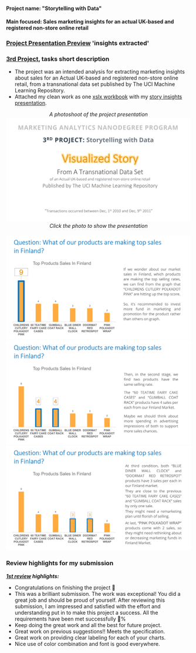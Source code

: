 #### Project name: "Storytelling with Data"
#### Main focused: Sales marketing insights for an actual UK-based and registered non-store online retail
### [Project Presentation Preview](https://cutt.ly/3rd-Project-Storytelling-with-Data---Visualed-Story_Presentation-Preview) 'insights extracted'
### [3rd Project](https://cutt.ly/3rd-Project-Storytelling-with-Data---Visualed-Story_Presentation-Preview), tasks short description

- The project was an intended analysis for extracting marketing insights about sales for an Actual UK-based and registered non-store online retail, from a transnational data set published by The UCI Machine Learning Repository.
- Attached my clean work as one [xslx workbook](https://cutt.ly/3rd-Project-Storytelling-with-Data---Visualed-Story_XSLX-workbook) with my [story insights presentation](https://cutt.ly/3rd-Project-Storytelling-with-Data---Visualed-Story_Presentation-Preview).

<div align="center">
 
*A photoshoot of the project presentation*
<a title="A photo of first paper" href="https://cutt.ly/3rd-Project-Storytelling-with-Data---Visualed-Story_Presentation-Preview"><img alt="A photoshoot of the project presentation" width="850px" style="margin-right:20px" src="images/3rd-PROJECT-1st-photo.jpg"></a>
<br>
*Click the photo to show the presentation*
<br><br>
<a title="A photo of second paper" href="https://cutt.ly/3rd-Project-Storytelling-with-Data---Visualed-Story_Presentation-Preview"><img alt="A photoshoot of the project presentation" style="margin-right:20px" src="images/3rd-PROJECT-2nd-photo.jpg"></a>
<a title="A photo of third paper" href="https://cutt.ly/3rd-Project-Storytelling-with-Data---Visualed-Story_Presentation-Preview"><img alt="A photoshoot of the project presentation" style="margin-right:20px" src="images/3rd-PROJECT-3rd-photo.jpg"></a>
<a title="A photo of fourth paper" href="https://cutt.ly/3rd-Project-Storytelling-with-Data---Visualed-Story_Presentation-Preview"><img alt="A photoshoot of the project presentation" style="margin-right:20px" src="images/3rd-PROJECT-4th-photo.jpg"></a>
</div>

### Review highlights for my submission

*__[1st review](https://cutt.ly/3rd-Project-Storytelling-with-Data---Visualed-Story_Review) highlights:__*

- Congratulations on finishing the project 🎉
- This was a brilliant submission. The work was exceptional! You did a great job and should be proud of yourself. After reviewing this
submission, I am impressed and satisfied with the effort and understanding put in to make this project a success. All the requirements
have been met successfully 💯%
- Keep doing the great work and all the best for future project.
- Great work on previous suggestions!! Meets the specification.
- Great work on providing clear labeling for each of your charts.
- Nice use of color combination and font is good everywhere.
